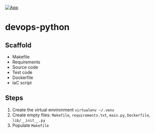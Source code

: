 [![App](https://github.com/gabrielsecco22/devops-python/actions/workflows/aws.yml/badge.svg)](https://github.com/gabrielsecco22/devops-python/actions/workflows/aws.yml)

# devops-python

## Scaffold
* Makefile
* Requirements
* Source code
* Test code
* Dockerfile
* IaC script

## Steps
1. Create the virtual environment `virtualenv ~/.venv`
2. Create empty files: `Makefile`, `requirements.txt`, `main.py`, `Dockerfile`, `lib/__init__.py`
3. Populate `Makefile`



